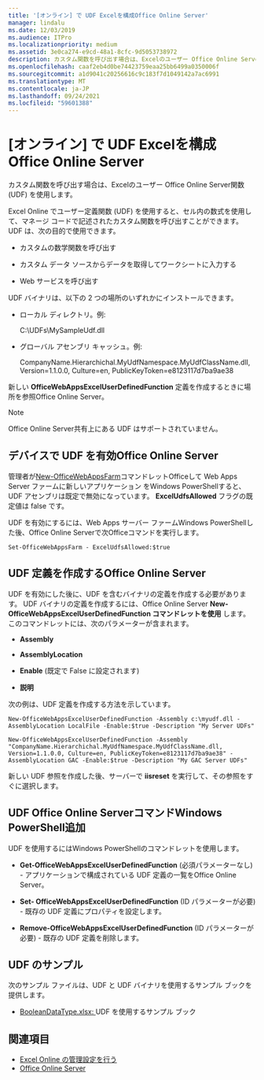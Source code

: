 ```yaml
---
title: '[オンライン] で UDF Excelを構成Office Online Server'
manager: lindalu
ms.date: 12/03/2019
ms.audience: ITPro
ms.localizationpriority: medium
ms.assetid: 3e0ca274-e9cd-48a1-8cfc-9d5053738972
description: カスタム関数を呼び出す場合は、Excelのユーザー Office Online Server関数 (UDF) を使用します。
ms.openlocfilehash: caaf2eb4d0be74423759eaa25bb6499a0350006f
ms.sourcegitcommit: a1d9041c20256616c9c183f7d1049142a7ac6991
ms.translationtype: MT
ms.contentlocale: ja-JP
ms.lasthandoff: 09/24/2021
ms.locfileid: "59601388"
---
```

# <a name="configure-udfs-in-excel-online-in-office-online-server"></a>[オンライン] で UDF Excelを構成Office Online Server

カスタム関数を呼び出す場合は、Excelのユーザー Office Online Server関数 (UDF) を使用します。 
  
Excel Online でユーザー定義関数 (UDF) を使用すると、セル内の数式を使用して、マネージ コードで記述されたカスタム関数を呼び出すことができます。UDF は、次の目的で使用できます。
  
- カスタムの数学関数を呼び出す
    
- カスタム データ ソースからデータを取得してワークシートに入力する
    
- Web サービスを呼び出す
    
UDF バイナリは、以下の 2 つの場所のいずれかにインストールできます。
  
- ローカル ディレクトリ。例: 
    
    C:\UDFs\MySampleUdf.dll
    
- グローバル アセンブリ キャッシュ。例: 
    
    CompanyName.Hierarchichal.MyUdfNamespace.MyUdfClassName.dll, Version=1.1.0.0, Culture=en, PublicKeyToken=e8123117d7ba9ae38
    
新しい **OfficeWebAppsExcelUserDefinedFunction** 定義を作成するときに場所を参照Office Online Server。 
  
> [!NOTE]
> Office Online Server共有上にある UDF はサポートされていません。 
  
## <a name="enable-udfs-on-office-online-server"></a>デバイスで UDF を有効Office Online Server 

管理者が[New-OfficeWebAppsFarm](https://docs.microsoft.com/powershell/module/officewebapps/new-officewebappsfarm?view=officewebapps-ps)コマンドレットOfficeして Web Apps Server ファームに新しいアプリケーション をWindows PowerShellすると、UDF アセンブリは既定で無効になっています。 **ExcelUdfsAllowed** フラグの既定値は false です。 
  
UDF を有効にするには、Web Apps サーバー ファームWindows PowerShellした後、Office Online Serverで次Officeコマンドを実行します。
  
`Set-OfficeWebAppsFarm - ExcelUdfsAllowed:$true`
  
## <a name="create-udf-definitions-on-office-online-server"></a>UDF 定義を作成するOffice Online Server

UDF を有効にした後に、UDF を含むバイナリの定義を作成する必要があります。 UDF バイナリの定義を作成するには、Office Online Server **New-OfficeWebAppsExcelUserDefinedFunction コマンドレットを使用** します。 このコマンドレットには、次のパラメーターが含まれます。 
  
- **Assembly**
    
- **AssemblyLocation**
    
- **Enable** (既定で False に設定されます) 
    
- **説明**
    
次の例は、UDF 定義を作成する方法を示しています。
  
`New-OfficeWebAppsExcelUserDefinedFunction -Assembly c:\myudf.dll -AssemblyLocation LocalFile -Enable:$true -Description "My Server UDFs"`
  
`New-OfficeWebAppsExcelUserDefinedFunction -Assembly "CompanyName.Hierarchichal.MyUdfNamespace.MyUdfClassName.dll, Version=1.1.0.0, Culture=en, PublicKeyToken=e8123117d7ba9ae38" -AssemblyLocation GAC -Enable:$true -Description "My GAC Server UDFs"`
  
新しい UDF 参照を作成した後、サーバーで **iisreset** を実行して、その参照をすぐに選択します。 
  
## <a name="additional-office-online-server-udf-windows-powershell-commands"></a>UDF Office Online ServerコマンドWindows PowerShell追加

UDF を使用するにはWindows PowerShellのコマンドレットを使用します。
  
- **Get-OfficeWebAppsExcelUserDefinedFunction** (必須パラメーターなし) - アプリケーションで構成されている UDF 定義の一覧をOffice Online Server。 
    
- **Set- OfficeWebAppsExcelUserDefinedFunction** (ID パラメーターが必要) - 既存の UDF 定義にプロパティを設定します。 
    
- **Remove-OfficeWebAppsExcelUserDefinedFunction** (ID パラメーターが必要) - 既存の UDF 定義を削除します。 
    
## <a name="udf-sample"></a>UDF のサンプル

次のサンプル ファイルは、UDF と UDF バイナリを使用するサンプル ブックを提供します。
  
- [BooleanDataType.xlsx: ](https://download.microsoft.com/download/6/7/F/67F724FD-1186-4209-BFF1-FBFD99E959D9/User%20Defined%20Function%20Assemblies/BooleanDataType.xlsx)UDF を使用するサンプル ブック  
    
## <a name="see-also"></a>関連項目

- [Excel Online の管理設定を行う](https://docs.microsoft.com/officeonlineserver/configure-excel-online-administrative-settings)  
- [Office Online Server](https://docs.microsoft.com/officeonlineserver/office-online-server)
    

